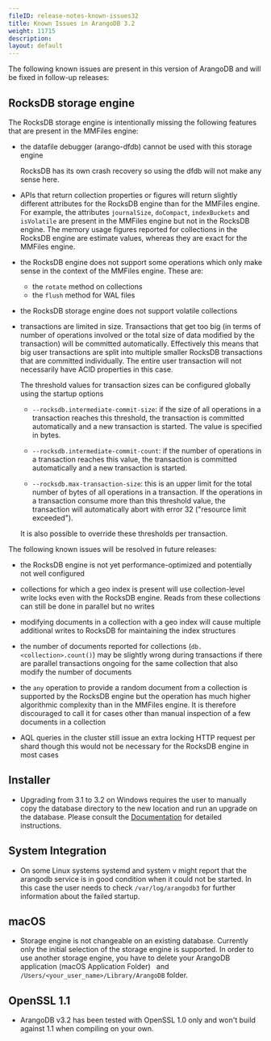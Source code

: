 ```yaml
---
fileID: release-notes-known-issues32
title: Known Issues in ArangoDB 3.2
weight: 11715
description: 
layout: default
---
```

The following known issues are present in this version of ArangoDB and will be fixed
in follow-up releases:

## RocksDB storage engine

The RocksDB storage engine is intentionally missing the following features that 
are present in the MMFiles engine:

* the datafile debugger (arango-dfdb) cannot be used with this storage engine

  RocksDB has its own crash recovery so using the dfdb will not make any sense here.

* APIs that return collection properties or figures will return slightly different
  attributes for the RocksDB engine than for the MMFiles engine. For example, the
  attributes `journalSize`, `doCompact`, `indexBuckets` and `isVolatile` are present
  in the MMFiles engine but not in the RocksDB engine. The memory usage figures reported 
  for collections in the RocksDB engine are estimate values, whereas they are
  exact for the MMFiles engine.

* the RocksDB engine does not support some operations which only make sense in the
  context of the MMFiles engine. These are:

  - the `rotate` method on collections
  - the `flush` method for WAL files

* the RocksDB storage engine does not support volatile collections

* transactions are limited in size. Transactions that get too big (in terms of
  number of operations involved or the total size of data modified by the transaction)
  will be committed automatically. Effectively this means that big user transactions
  are split into multiple smaller RocksDB transactions that are committed individually.
  The entire user transaction will not necessarily have ACID properties in this case.

  The threshold values for transaction sizes can be configured globally using the
  startup options

  * `--rocksdb.intermediate-commit-size`: if the size of all operations in a transaction 
    reaches this threshold, the transaction is committed automatically and a new transaction
    is started. The value is specified in bytes.

  * `--rocksdb.intermediate-commit-count`: if the number of operations in a transaction 
    reaches this value, the transaction is committed automatically and a new transaction
    is started.

  * `--rocksdb.max-transaction-size`: this is an upper limit for the total number of bytes
    of all operations in a transaction. If the operations in a transaction consume more
    than this threshold value, the transaction will automatically abort with error 32
    ("resource limit exceeded").

  It is also possible to override these thresholds per transaction.

The following known issues will be resolved in future releases:

* the RocksDB engine is not yet performance-optimized and potentially not well configured

* collections for which a geo index is present will use collection-level write locks 
  even with the RocksDB engine. Reads from these collections can still be done in parallel 
  but no writes

* modifying documents in a collection with a geo index will cause multiple additional 
  writes to RocksDB for maintaining the index structures

* the number of documents reported for collections (`db.<collection>.count()`) may be
  slightly wrong during transactions if there are parallel transactions ongoing for the
  same collection that also modify the number of documents

* the `any` operation to provide a random document from a collection is supported
  by the RocksDB engine but the operation has much higher algorithmic complexity than 
  in the MMFiles engine. It is therefore discouraged to call it for cases other than manual
  inspection of a few documents in a collection

* AQL queries in the cluster still issue an extra locking HTTP request per shard though
  this would not be necessary for the RocksDB engine in most cases

## Installer

* Upgrading from 3.1 to 3.2 on Windows requires the user to manually copy the database directory
  to the new location and run an upgrade on the database. Please consult the
  [Documentation](../../installation/installation-windows)
  for detailed instructions.

## System Integration

* On some Linux systems systemd and system v might report that the arangodb
  service is in good condition when it could not be started. In this case the
  user needs to check `/var/log/arangodb3` for further information about the
  failed startup.

## macOS

 * Storage engine is not changeable on an existing database. Currently only the
   initial selection of the storage engine is supported.
   In order to use another storage engine, you have to delete your ArangoDB
   application (macOS Application Folder)
   and `/Users/<your_user_name>/Library/ArangoDB` folder.

## OpenSSL 1.1

 * ArangoDB v3.2 has been tested with OpenSSL 1.0 only and won't build against 1.1 when compiling on your own.
